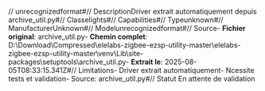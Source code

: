 // unrecognizedformat#// DescriptionDriver extrait automatiquement depuis archive_util.py#// Classelights#// Capabilities#// Typeunknown#// ManufacturerUnknown#// Modelunrecognizedformat#// Source- **Fichier original**: archive_util.py- **Chemin complet**: D:\Download\Compressed\elelabs-zigbee-ezsp-utility-master\elelabs-zigbee-ezsp-utility-master\venv\Lib\site-packages\setuptools\archive_util.py- **Extrait le**: 2025-08-05T08:33:15.341Z#// Limitations- Driver extrait automatiquement- Ncessite tests et validation- Source: archive_util.py#// Statut En attente de validation